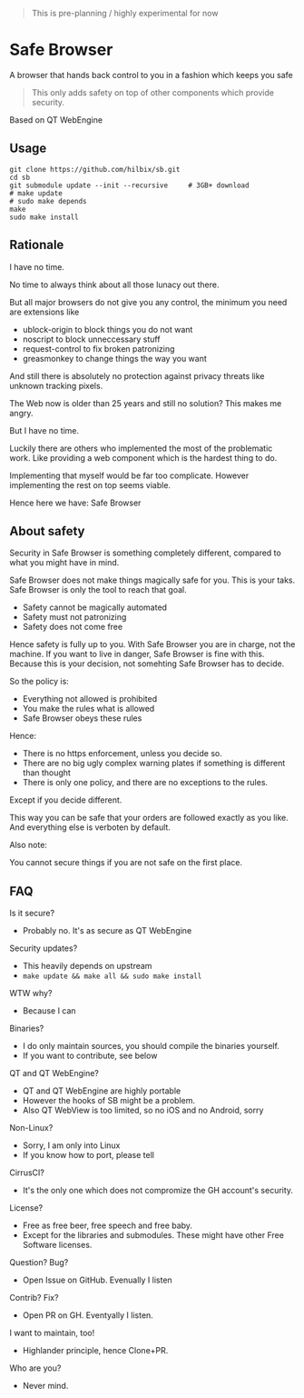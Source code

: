 > This is pre-planning / highly experimental for now

# Safe Browser

A browser that hands back control to you in a fashion which keeps you safe

> This only adds safety on top of other components which provide security.

Based on QT WebEngine


## Usage

	git clone https://github.com/hilbix/sb.git
	cd sb
	git submodule update --init --recursive		# 3GB+ download
	# make update
	# sudo make depends
	make
	sudo make install


## Rationale

I have no time.

No time to always think about all those lunacy out there.

But all major browsers do not give you any control, the minimum you need are extensions like

- ublock-origin to block things you do not want
- noscript to block unneccessary stuff
- request-control to fix broken patronizing
- greasmonkey to change things the way you want

And still there is absolutely no protection against privacy threats like unknown tracking pixels.

The Web now is older than 25 years and still no solution?  This makes me angry.

But I have no time.

Luckily there are others who implemented the most of the problematic work.
Like providing a web component which is the hardest thing to do.

Implementing that myself would be far too complicate.
However implementing the rest on top seems viable.

Hence here we have: Safe Browser


## About safety

Security in Safe Browser is something completely different,
compared to what you might have in mind.

Safe Browser does not make things magically safe for you.
This is your taks.  Safe Browser is only the tool to reach that goal.

- Safety cannot be magically automated
- Safety must not patronizing
- Safety does not come free

Hence safety is fully up to you.  With Safe Browser you are in charge, not the machine.
If you want to live in danger, Safe Browser is fine with this.
Because this is your decision, not somehting Safe Browser has to decide.

So the policy is:

- Everything not allowed is prohibited
- You make the rules what is allowed
- Safe Browser obeys these rules

Hence:

- There is no https enforcement, unless you decide so.
- There are no big ugly complex warning plates if something is different than thought
- There is only one policy, and there are no exceptions to the rules.

Except if you decide different.

This way you can be safe that your orders are followed exactly as you like.
And everything else is verboten by default.

Also note:

You cannot secure things if you are not safe on the first place.


## FAQ

Is it secure?

- Probably no.  It's as secure as QT WebEngine

Security updates?

- This heavily depends on upstream
- `make update && make all && sudo make install`

WTW why?

- Because I can

Binaries?

- I do only maintain sources, you should compile the binaries yourself.
- If you want to contribute, see below

QT and QT WebEngine?

- QT and QT WebEngine are highly portable
- However the hooks of SB might be a problem.
- Also QT WebView is too limited, so no iOS and no Android, sorry

Non-Linux?

- Sorry, I am only into Linux
- If you know how to port, please tell

CirrusCI?

- It's the only one which does not compromize the GH account's security.

License?

- Free as free beer, free speech and free baby.
- Except for the libraries and submodules.  These might have other Free Software licenses.

Question? Bug?

- Open Issue on GitHub.  Evenually I listen

Contrib?  Fix?

- Open PR on GH.  Eventyally I listen.

I want to maintain, too!

- Highlander principle, hence Clone+PR.

Who are you?

- Never mind.

